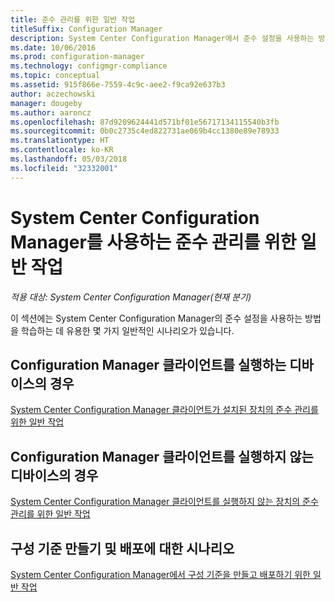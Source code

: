 ```yaml
---
title: 준수 관리를 위한 일반 작업
titleSuffix: Configuration Manager
description: System Center Configuration Manager에서 준수 설정을 사용하는 방법을 알아봅니다.
ms.date: 10/06/2016
ms.prod: configuration-manager
ms.technology: configmgr-compliance
ms.topic: conceptual
ms.assetid: 915f866e-7559-4c9c-aee2-f9ca92e637b3
author: aczechowski
manager: dougeby
ms.author: aaroncz
ms.openlocfilehash: 87d9209624441d571bf01e56717134115540b3fb
ms.sourcegitcommit: 0b0c2735c4ed822731ae069b4cc1380e89e78933
ms.translationtype: HT
ms.contentlocale: ko-KR
ms.lasthandoff: 05/03/2018
ms.locfileid: "32332001"
---
```

# <a name="common-tasks-for-managing-compliance-with-system-center-configuration-manager"></a>System Center Configuration Manager를 사용하는 준수 관리를 위한 일반 작업

*적용 대상: System Center Configuration Manager(현재 분기)*

이 섹션에는 System Center Configuration Manager의 준수 설정을 사용하는 방법을 학습하는 데 유용한 몇 가지 일반적인 시나리오가 있습니다.  

## <a name="for-devices-that-run-the-configuration-manager-client"></a>Configuration Manager 클라이언트를 실행하는 디바이스의 경우  
 [System Center Configuration Manager 클라이언트가 설치된 장치의 준수 관리를 위한 일반 작업](../../compliance/plan-design/common-tasks-for-managing-compliance-on-devices-with-the-client.md)  

## <a name="for-devices-that-do-not-run-the-configuration-manager-client"></a>Configuration Manager 클라이언트를 실행하지 않는 디바이스의 경우  
 [System Center Configuration Manager 클라이언트를 실행하지 않는 장치의 준수 관리를 위한 일반 작업](../../compliance/plan-design/common-tasks-for-managing-compliance-on-devices-not-running-the-client.md)  

## <a name="scenarios-for-creating-and-deploying-configuration-baselines"></a>구성 기준 만들기 및 배포에 대한 시나리오  
 [System Center Configuration Manager에서 구성 기준을 만들고 배포하기 위한 일반 작업](../../compliance/plan-design/common-tasks-for-creating-and-deploying-configuration-baselines.md)  
